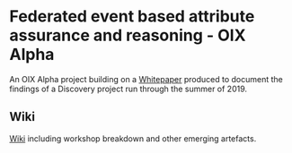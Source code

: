 # Federated event based attribute assurance and reasoning - OIX Alpha

An OIX Alpha project building on a [Whitepaper](https://openidentityexchange.org/wp-content/uploads/2019/11/191101-Building-a-Trusted-Environment-Whitepaper-FINAL.pdf) produced to document the findings of a Discovery project run through the summer of 2019.

## Wiki

[Wiki](https://github.com/open-ecosystem-federation/federated-events-attributes-reasoning-alpha/wiki) including workshop breakdown and other emerging artefacts.
